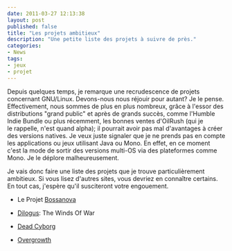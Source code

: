 ```yaml
---
date: 2011-03-27 12:13:38
layout: post
published: false
title: "Les projets ambitieux"
description: "Une petite liste des projets à suivre de près."
categories:
- News
tags:
- jeux
- projet
---
```


Depuis quelques temps, je remarque une recrudescence de projets concernant GNU/Linux. Devons-nous nous réjouir pour autant?
Je le pense. Effectivement, nous sommes de plus en plus nombreux, grâce à l'essor des distributions "grand public" et après de grands succès, comme l'Humble Indie Bundle ou plus récemment, les bonnes ventes d'OilRush (qui je le rappelle, n'est quand alpha); il pourrait avoir pas mal d'avantages à créer des versions natives. Je veux juste signaler que je ne prends pas en compte les applications ou jeux utilisant Java ou Mono. En effet, en ce moment c'est la mode de sortir des versions multi-OS via des plateformes comme Mono. Je le déplore malheureusement.

<!-- more -->

Je vais donc faire une liste des projets que je trouve particulièrement ambitieux. Si vous lisez d'autres sites, vous devriez en connaître certains. En tout cas, j'espère qu'il susciteront votre engouement.

  * Le Projet [Bossanova](http://www.projectbossanova.com/contest)

  * [Dilogus](http://dilogus-game.com/blog/): The Winds Of War

  * [Dead Cyborg](http://deadcyborg.com/)

  * [Overgrowth](http://blog.wolfire.com/)


